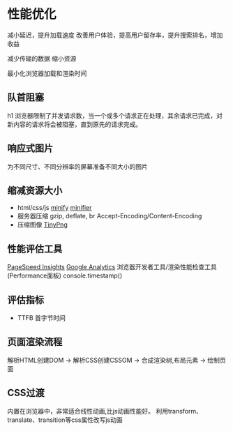 # 性能优化

减小延迟，提升加载速度 改善用户体验，提高用户留存率，提升搜索排名，增加收益

减少传输的数据 缩小资源

最小化浏览器加载和渲染时间

## 队首阻塞

h1 浏览器限制了并发请求数，当一个或多个请求正在处理，其余请求已完成，对新内容的请求将会被阻塞，直到原先的请求完成。

## 响应式图片

为不同尺寸、不同分辨率的屏幕准备不同大小的图片

## 缩减资源大小

- html/css/js [minify](https://github.com/coderaiser/minify) [minifier](https://www.minifier.org/)
- 服务器压缩 gzip, deflate, br Accept-Encoding/Content-Encoding
- 压缩图像 [TinyPng](https://tinypng.com/)

## 性能评估工具

[PageSpeed Insights](https://pagespeed.web.dev/)
[Google Analytics](https://analytics.google.com/analytics/web)
浏览器开发者工具/渲染性能检查工具(Performance面板)
console.timestamp()

## 评估指标

- TTFB 首字节时间

## 页面渲染流程

解析HTML创建DOM -> 解析CSS创建CSSOM -> 合成渲染树,布局元素 -> 绘制页面

## CSS过渡

内置在浏览器中，非常适合线性动画,比js动画性能好。
利用transform、translate、transition等css属性改写js动画
